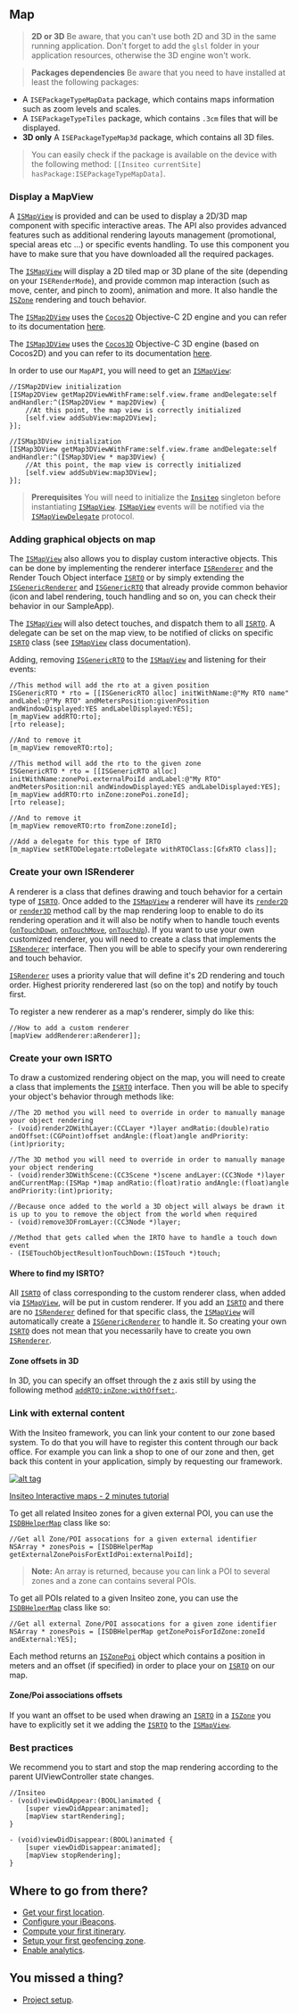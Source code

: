 ## Map

> **2D or 3D** Be aware, that you can't use both 2D and 3D in the same running application. Don't forget to add the `glsl` folder in your application resources, otherwise the 3D engine won't work.

> **Packages dependencies** Be aware that you need to have installed at least the following packages:
- A `ISEPackageTypeMapData` package, which contains maps information such as zoom levels and scales.
- A `ISEPackageTypeTiles` package, which contains `.3cm` files that will be displayed.
- **3D only** A `ISEPackageTypeMap3d` package, which contains all 3D files.

> You can easily check if the package is available on the device with the following method: `[[Insiteo currentSite] hasPackage:ISEPackageTypeMapData]`.

### Display a MapView

A [`ISMapView`](http://dev.insiteo.com/api/doc/ios/Classes/ISMapView.html) is provided and can be used to display a 2D/3D map component with specific interactive areas. The API also provides advanced features such as additional rendering layouts management (promotional, special areas etc &#8230;) or specific events handling. To use this component you have to make sure that you have downloaded all the required packages.

The [`ISMapView`](http://dev.insiteo.com/api/doc/ios/Classes/ISMapView.html) will display a 2D tiled map or 3D plane of the site (depending on your `ISERenderMode`), and provide common map interaction (such as move, center, and pinch to zoom), animation and more. It also handle the [`ISZone`](http://dev.insiteo.com/api/doc/ios/Classes/ISZone.html) rendering and touch behavior.

The [`ISMap2DView`](http://dev.insiteo.com/api/doc/ios/Classes/ISMap2DView.html) uses the [`Cocos2D`](http://cocos2d.spritebuilder.com/) Objective-C 2D engine and you can refer to its documentation [here](http://www.cocos2d-swift.org/docs/).

The [`ISMap3DView`](http://dev.insiteo.com/api/doc/ios/Classes/ISMap3DView.html) uses the [`Cocos3D`](http://cocos3d.org/) Objective-C 3D engine (based on Cocos2D) and you can refer to its documentation [here](http://cocos3d.org/api/index.html).

In order to use our `MapAPI`, you will need to get an [`ISMapView`](http://dev.insiteo.com/api/doc/ios/Classes/ISMapView.html):

```objectivec++
//ISMap2DView initialization
[ISMap2DView getMap2DViewWithFrame:self.view.frame andDelegate:self andHandler:^(ISMap2DView * map2DView) {
    //At this point, the map view is correctly initialized
    [self.view addSubView:map2DView];
}];

//ISMap3DView initialization
[ISMap3DView getMap3DViewWithFrame:self.view.frame andDelegate:self andHandler:^(ISMap3DView * map3DView) {
    //At this point, the map view is correctly initialized
    [self.view addSubView:map3DView];
}];
```

> **Prerequisites** You will need to initialize the [`Insiteo`](http://dev.insiteo.com/api/doc/ios/Classes/Insiteo.html) singleton before instantiating [`ISMapView`](http://dev.insiteo.com/api/doc/ios/Classes/ISMapView.html). [`ISMapView`](http://dev.insiteo.com/api/doc/ios/Classes/ISMapView.html) events will be notified via the [`ISMapViewDelegate`](http://dev.insiteo.com/api/doc/ios/Protocols/ISMapViewDelegate.html) protocol.

### Adding graphical objects on map

The [`ISMapView`](http://dev.insiteo.com/api/doc/ios/Classes/ISMapView.html) also allows you to display custom interactive objects. This can be done by implementing the renderer interface [`ISRenderer`](http://dev.insiteo.com/api/doc/ios/Protocols/ISRenderer.html) and the Render Touch Object interface [`ISRTO`](http://dev.insiteo.com/api/doc/ios/Protocols/ISRTO.html) or by simply extending the [`ISGenericRenderer`](http://dev.insiteo.com/api/doc/ios/Classes/ISGenericRenderer.html) and [`ISGenericRTO`](http://dev.insiteo.com/api/doc/ios/Classes/ISGenericRTO.html) that already provide common behavior (icon and label rendering, touch handling and so on, you can check their behavior in our SampleApp).

The [`ISMapView`](http://dev.insiteo.com/api/doc/ios/Classes/ISMapView.html) will also detect touches, and dispatch them to all [`ISRTO`](http://dev.insiteo.com/api/doc/ios/Protocols/ISRTO.html). A delegate can be set on the map view, to be notified of clicks on specific [`ISRTO`](http://dev.insiteo.com/api/doc/ios/Protocols/ISRTO.html) class (see [`ISMapView`](http://dev.insiteo.com/api/doc/ios/Classes/ISMapView.html) class documentation).

Adding, removing [`ISGenericRTO`](http://dev.insiteo.com/api/doc/ios/Classes/ISGenericRTO.html) to the [`ISMapView`](http://dev.insiteo.com/api/doc/ios/Classes/ISMapView.html) and listening for their events:

```objectivec++
//This method will add the rto at a given position
ISGenericRTO * rto = [[ISGenericRTO alloc] initWithName:@"My RTO name" andLabel:@"My RTO" andMetersPosition:givenPosition andWindowDisplayed:YES andLabelDisplayed:YES];
[m_mapView addRTO:rto];
[rto release];

//And to remove it
[m_mapView removeRTO:rto];

//This method will add the rto to the given zone
ISGenericRTO * rto = [[ISGenericRTO alloc] initWithName:zonePoi.externalPoiId andLabel:@"My RTO" andMetersPosition:nil andWindowDisplayed:YES andLabelDisplayed:YES];
[m_mapView addRTO:rto inZone:zonePoi.zoneId];
[rto release];

//And to remove it
[m_mapView removeRTO:rto fromZone:zoneId];

//Add a delegate for this type of IRTO
[m_mapView setRTODelegate:rtoDelegate withRTOClass:[GfxRTO class]];
```

### Create your own ISRenderer

A renderer is a class that defines drawing and touch behavior for a certain type of [`ISRTO`](http://dev.insiteo.com/api/doc/ios/Protocols/ISRTO.html). Once added to the [`ISMapView`](http://dev.insiteo.com/api/doc/ios/Classes/ISMapView.html) a renderer will have its [`render2D`](http://dev.insiteo.com/api/doc/ios/Protocols/ISRenderer.html#//api/name/render2DWithLayer:andRatio:andOffset:andAngle:) or [`render3D`](http://dev.insiteo.com/api/doc/ios/Protocols/ISRenderer.html#//api/name/render3DWithScene:andRatio:andAngle:) method call by the map rendering loop to enable to do its rendering operation and it will also be notify when to handle touch events ([`onTouchDown`](http://dev.insiteo.com/api/doc/ios/Protocols/ISRenderer.html#//api/name/onTouchDown:), [`onTouchMove`](http://dev.insiteo.com/api/doc/ios/Protocols/ISRenderer.html#//api/name/onTouchMove:), [`onTouchUp`](http://dev.insiteo.com/api/doc/ios/Protocols/ISRenderer.html#//api/name/onTouchUp:)). If you want to use your own customized renderer, you will need to create a class that implements the [`ISRenderer`](http://dev.insiteo.com/api/doc/ios/Protocols/ISRenderer.html) interface. Then you will be able to specify your own renderering and touch behavior. 

[`ISRenderer`](http://dev.insiteo.com/api/doc/ios/Protocols/ISRenderer.html) uses a priority value that will define it's 2D rendering and touch order. Highest priority renderered last (so on the top) and notify by touch first.

To register a new renderer as a map's renderer, simply do like this:

```objectivec++
//How to add a custom renderer
[mapView addRenderer:aRenderer]];
```

### Create your own ISRTO

To draw a customized rendering object on the map, you will need to create a class that implements the [`ISRTO`](http://dev.insiteo.com/api/doc/ios/Protocols/ISRTO.html) interface. Then you will be able to specify your object's behavior through methods like:

```objectivec++
//The 2D method you will need to override in order to manually manage your object rendering
- (void)render2DWithLayer:(CCLayer *)layer andRatio:(double)ratio andOffset:(CGPoint)offset andAngle:(float)angle andPriority:(int)priority;

//The 3D method you will need to override in order to manually manage your object rendering
- (void)render3DWithScene:(CC3Scene *)scene andLayer:(CC3Node *)layer andCurrentMap:(ISMap *)map andRatio:(float)ratio andAngle:(float)angle andPriority:(int)priority;

//Because once added to the world a 3D object will always be drawn it is up to you to remove the object from the world when required
- (void)remove3DFromLayer:(CC3Node *)layer;

//Method that gets called when the IRTO have to handle a touch down event
- (ISETouchObjectResult)onTouchDown:(ISTouch *)touch;
```

#### Where to find my ISRTO?

All [`ISRTO`](http://dev.insiteo.com/api/doc/ios/Protocols/ISRTO.html) of class corresponding to the custom renderer class, when added via [`ISMapView`](http://dev.insiteo.com/api/doc/ios/Classes/ISMapView.html), will be put in custom renderer. If you add an [`ISRTO`](http://dev.insiteo.com/api/doc/ios/Protocols/ISRTO.html) and there are no [`ISRenderer`](http://dev.insiteo.com/api/doc/ios/Protocols/ISRenderer.html) defined for that specific class, the [`ISMapView`](http://dev.insiteo.com/api/doc/ios/Classes/ISMapView.html) will automatically create a [`ISGenericRenderer`](http://dev.insiteo.com/api/doc/ios/Classes/ISGenericRenderer.html) to handle it. So creating your own [`ISRTO`](http://dev.insiteo.com/api/doc/ios/Protocols/ISRTO.html) does not mean that you necessarily have to create you own [`ISRenderer`](http://dev.insiteo.com/api/doc/ios/Protocols/ISRenderer.html).

#### Zone offsets in 3D

In 3D, you can specify an offset through the z axis still by using the following method [`addRTO:inZone:withOffset:`](http://dev.insiteo.com/api/doc/ios/Classes/ISMapView.html#//api/name/addRTO:inZone:withOffset:).

### Link with external content

With the Insiteo framework, you can link your content to our zone based system. To do that you will have to register this content through our back office. For example you can link a shop to one of our zone and then, get back this content in your application, simply by requesting our framework.

[![alt tag](http://img.youtube.com/vi/CLvNfQuzyUw/0.jpg)](https://www.youtube.com/watch?v=CLvNfQuzyUw)

[Insiteo Interactive maps - 2 minutes tutorial](https://www.youtube.com/watch?v=CLvNfQuzyUw)

To get all related Insiteo zones for a given external POI, you can use the [`ISDBHelperMap`](http://dev.insiteo.com/api/doc/ios/Classes/ISDBHelperMap.html) class like so:

```objectivec++
//Get all Zone/POI assocations for a given external identifier
NSArray * zonesPois = [ISDBHelperMap getExternalZonePoisForExtIdPoi:externalPoiId];
```

> **Note:** An array is returned, because you can link a POI to several zones and a zone can contains several POIs.

To get all POIs related to a given Insiteo zone, you can use the [`ISDBHelperMap`](http://dev.insiteo.com/api/doc/ios/Classes/ISDBHelperMap.html) class like so:

```objectivec++
//Get all external Zone/POI assocations for a given zone identifier
NSArray * zonesPois = [ISDBHelperMap getZonePoisForIdZone:zoneId andExternal:YES];
```

Each method returns an [`ISZonePoi`](http://dev.insiteo.com/api/doc/ios/Classes/ISZonePoi.html) object which contains a position in meters and an offset (if specified) in order to place your on [`ISRTO`](http://dev.insiteo.com/api/doc/ios/Protocols/ISRTO.html) on our map.

#### Zone/Poi associations offsets

If you want an offset to be used when drawing an [`ISRTO`](http://dev.insiteo.com/api/doc/ios/Protocols/ISRTO.html) in a [`ISZone`](http://dev.insiteo.com/api/doc/ios/Classes/ISZone.html) you have to explicitly set it we adding the [`ISRTO`](http://dev.insiteo.com/api/doc/ios/Protocols/ISRTO.html) to the [`ISMapView`](http://dev.insiteo.com/api/doc/ios/Classes/ISMapView.html).

### Best practices

We recommend you to start and stop the map rendering according to the parent UIViewController state changes.

```objectivec++
//Insiteo
- (void)viewDidAppear:(BOOL)animated {
    [super viewDidAppear:animated];
    [mapView startRendering];
}

- (void)viewDidDisappear:(BOOL)animated {
    [super viewDidDisappear:animated];
    [mapView stopRendering];
}
```

## Where to go from there?

- [Get your first location](location.md).
- [Configure your iBeacons](beacon.md).
- [Compute your first itinerary](itinerary.md).
- [Setup your first geofencing zone](geofence.md).
- [Enable analytics](analytics.md).

## You missed a thing?

- [Project setup](../README.md).
